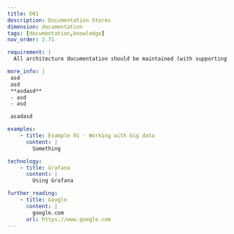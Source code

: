 ```yaml
---
title: D01
description: Documentation Stores
dimension: documentation
tags: [documentation,knowledge]
nav_order: 2.71

requirement: |
  All architecture documentation should be maintained (with supporting processes and change control) within the appropriate NHS England knowledge store(s) e.g. Aalto, SharePoint, Confluence.

more_info: |
 asd
 asd
 **asdasd**
 - asd 
 - asd

 asadasd

examples: 
    - title: Example 01 - Working with big data
      content: |
        Something

technology:
    - title: Grafana
      content: |
        Using Grafana

further_reading:
    - title: Google
      content: |
        google.com
      url: https://www.google.com
---
```

